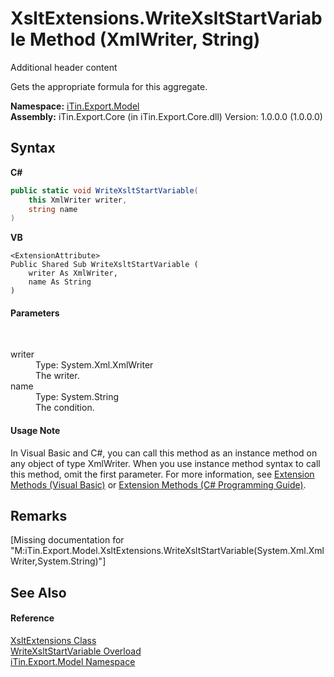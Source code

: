 # XsltExtensions.WriteXsltStartVariable Method (XmlWriter, String)
Additional header content 

Gets the appropriate formula for this aggregate.

**Namespace:**&nbsp;<a href="N_iTin_Export_Model">iTin.Export.Model</a><br />**Assembly:**&nbsp;iTin.Export.Core (in iTin.Export.Core.dll) Version: 1.0.0.0 (1.0.0.0)

## Syntax

**C#**<br />
``` C#
public static void WriteXsltStartVariable(
	this XmlWriter writer,
	string name
)
```

**VB**<br />
``` VB
<ExtensionAttribute>
Public Shared Sub WriteXsltStartVariable ( 
	writer As XmlWriter,
	name As String
)
```


#### Parameters
&nbsp;<dl><dt>writer</dt><dd>Type: System.Xml.XmlWriter<br />The writer.</dd><dt>name</dt><dd>Type: System.String<br />The condition.</dd></dl>

#### Usage Note
In Visual Basic and C#, you can call this method as an instance method on any object of type XmlWriter. When you use instance method syntax to call this method, omit the first parameter. For more information, see <a href="http://msdn.microsoft.com/en-us/library/bb384936.aspx">Extension Methods (Visual Basic)</a> or <a href="http://msdn.microsoft.com/en-us/library/bb383977.aspx">Extension Methods (C# Programming Guide)</a>.

## Remarks
\[Missing <remarks> documentation for "M:iTin.Export.Model.XsltExtensions.WriteXsltStartVariable(System.Xml.XmlWriter,System.String)"\]

## See Also


#### Reference
<a href="T_iTin_Export_Model_XsltExtensions">XsltExtensions Class</a><br /><a href="Overload_iTin_Export_Model_XsltExtensions_WriteXsltStartVariable">WriteXsltStartVariable Overload</a><br /><a href="N_iTin_Export_Model">iTin.Export.Model Namespace</a><br />